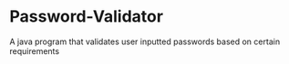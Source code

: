 # Password-Validator
A java program that validates user inputted passwords based on certain requirements
